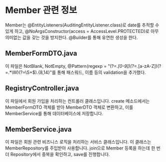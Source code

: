# Member 관련 정보

Member는 @EntityListeners(AuditingEntityListener.class)로 date를 추적할 수 있게 하고, @NoArgsConstructor(access = AccessLevel.PROTECTED)로 아무 의미없는 값을 갖는 것을 방지한다. @Builder를 통해 유연한 생성을 한다.

## MemberFormDTO.java
이 파일은 NotBlank, NotEmpty, @Pattern(regexp = "(?=.*[0-9])(?=.*[a-zA-Z])(?=.*\\W)(?=\\S+$).{8,14}"를 통해 패스워드, 이름 등의 validation을 추가했다.

## RegistryController.java
이 파일에서 회원 가입을 처리하는 컨트롤러 클래스입니다. create 메소드에서는 MemberFormDTO 객체를 받아 MemberDTO 객체로 변환하고, 이를 MemberService를 통해 데이터베이스에 저장합니다.

## MemberService.java
이 파일은 회원 관련 비즈니스 로직을 처리하는 서비스 클래스입니다. 이 클래스는 MemberRepository를 주입받아 사용합니다. join으로 Member 등록을 하는데 한 번더 Repository에서 중복을 확인하고, save를 진행합니다.
